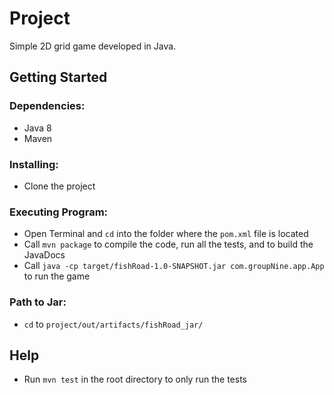 # Project
Simple 2D grid game developed in Java.

## Getting Started

### Dependencies:
- Java 8
- Maven

### Installing:
- Clone the project

### Executing Program:
- Open Terminal and `cd` into the folder where the `pom.xml` file is located
- Call `mvn package` to compile the code, run all the tests, and to build the JavaDocs
- Call `java -cp target/fishRoad-1.0-SNAPSHOT.jar com.groupNine.app.App` to run the game

### Path to Jar:
- `cd` to `project/out/artifacts/fishRoad_jar/`

## Help
- Run `mvn test` in the root directory to only run the tests
